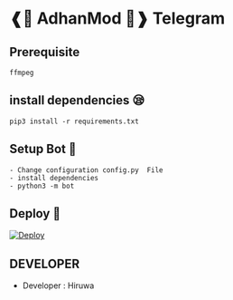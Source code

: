 #  ❰🍁 AdhanMod 🍁❱ Telegram
## Prerequisite
    ffmpeg
  
    
## install dependencies 😪
    pip3 install -r requirements.txt


## Setup Bot 🤭
    - Change configuration config.py  File
    - install dependencies
    - python3 -m bot
    
## Deploy 🥺

[![Deploy](https://www.herokucdn.com/deploy/button.svg)](https://heroku.com/deploy?template=https://github.com/Dark-Knight-Hiruwa/YOUTUBE-DOWNLOADER-TELEGRAM-BOT)

## DEVELOPER

- Developer : Hiruwa
